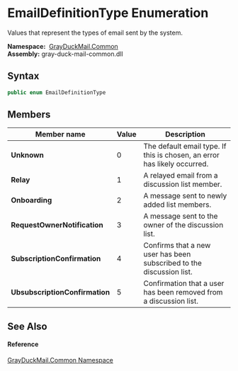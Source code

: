 EmailDefinitionType Enumeration
===============================
Values that represent the types of email sent by the system.

  **Namespace:**  [GrayDuckMail.Common][1]  
  **Assembly:** gray-duck-mail-common.dll

Syntax
------

```csharp
public enum EmailDefinitionType
```


Members
-------

| Member name                    | Value | Description                                                              |
| ------------------------------ | ----- | ------------------------------------------------------------------------ |
| **Unknown**                    | 0     | The default email type. If this is chosen, an error has likely occurred. |
| **Relay**                      | 1     | A relayed email from a discussion list member.                           |
| **Onboarding**                 | 2     | A message sent to newly added list members.                              |
| **RequestOwnerNotification**   | 3     | A message sent to the owner of the discussion list.                      |
| **SubscriptionConfirmation**   | 4     | Confirms that a new user has been subscribed to the discussion list.     |
| **UbsubscriptionConfirmation** | 5     | Confirmation that a user has been removed from a discussion list.        |


See Also
--------

#### Reference
[GrayDuckMail.Common Namespace][1]  

[1]: ../README.md